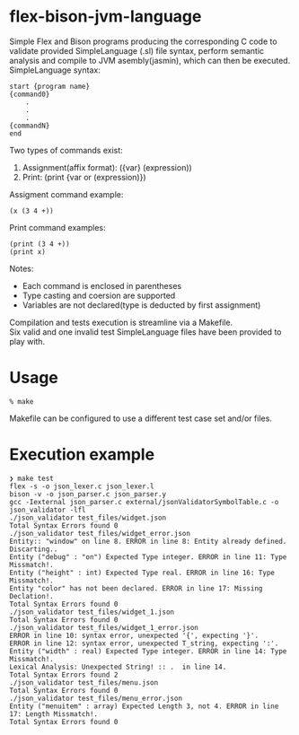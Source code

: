 # flex-bison-jvm-language

Simple Flex and Bison programs producing the corresponding C code to validate
provided SimpleLanguage (.sl) file syntax, perform semantic analysis and compile to
JVM asembly(jasmin), which can then be executed.
<br>
SimpleLanguage syntax:
```
start {program name}
{command0}
    .
    .
    .
{commandN}
end
```

Two types of commands exist:
1. Assignment(affix format): ({var} (expression))
2. Print: (print {var or (expression)})

Assigment command example:
```
(x (3 4 +))
```

Print command examples:
```
(print (3 4 +))
(print x)
```

Notes:
- Each command is enclosed in parentheses
- Type casting and coersion are supported
- Variables are not declared(type is deducted by first assignment)

Compilation and tests execution is streamline via a Makefile.
<br>
Six valid and one invalid test SimpleLanguage files have been provided to play with.

# Usage
```
% make
```
Makefile can be configured to use a different test case set and/or files.

# Execution example
```
❯ make test
flex -s -o json_lexer.c json_lexer.l
bison -v -o json_parser.c json_parser.y
gcc -Iexternal json_parser.c external/jsonValidatorSymbolTable.c -o json_validator -lfl
./json_validator test_files/widget.json
Total Syntax Errors found 0 
./json_validator test_files/widget_error.json
Entity:: "window" on line 8. ERROR in line 8: Entity already defined. Discarting..
Entity ("debug" : "on") Expected Type integer. ERROR in line 11: Type Missmatch!.
Entity ("height" : int) Expected Type real. ERROR in line 16: Type Missmatch!.
Entity "color" has not been declared. ERROR in line 17: Missing Declation!.
Total Syntax Errors found 0 
./json_validator test_files/widget_1.json
Total Syntax Errors found 0 
./json_validator test_files/widget_1_error.json
ERROR in line 10: syntax error, unexpected '{', expecting '}'.
ERROR in line 12: syntax error, unexpected T_string, expecting ':'.
Entity ("width" : real) Expected Type integer. ERROR in line 14: Type Missmatch!.
Lexical Analysis: Unexpected String! :: .  in line 14. 
Total Syntax Errors found 2 
./json_validator test_files/menu.json
Total Syntax Errors found 0 
./json_validator test_files/menu_error.json
Entity ("menuitem" : array) Expected Length 3, not 4. ERROR in line 17: Length Missmatch!.
Total Syntax Errors found 0 
```
